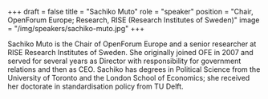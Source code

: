 +++
draft = false
title = "Sachiko Muto"
role = "speaker"
position = "Chair, OpenForum Europe; Research, RISE (Research Institutes of Sweden)"
image = "/img/speakers/sachiko-muto.jpg"
+++

Sachiko Muto is the Chair of OpenForum Europe and a senior researcher at RISE Research Institutes of Sweden. She originally joined OFE in 2007 and served for several years as Director with responsibility for government relations and then as CEO. Sachiko has degrees in Political Science from the University of Toronto and the London School of Economics; she received her doctorate in standardisation policy from TU Delft.
